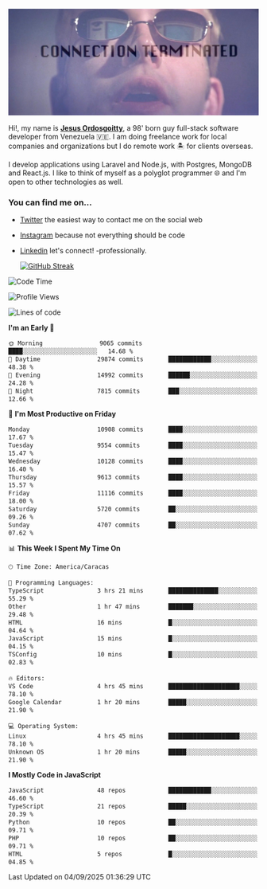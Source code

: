 ![hackers movie reference](./disconnected.jpg)

Hi!, my name is [**Jesus Ordosgoitty**](https://jodaz.dev), a 98' born guy full-stack software developer from Venezuela 🇻🇪. I am doing freelance work for local companies and organizations but I do remote work 🏝️ for clients overseas. 

I develop applications using Laravel and Node.js, with Postgres, MongoDB and React.js. I like to think of myself as a polyglot programmer 🌐 and I'm open to other technologies as well.

### You can find me on...

- [Twitter](https://twitter.com/jodaz_) the easiest way to contact me on the social web
- [Instagram](https://instagram.com/jodaz_) because not everything should be code
- [Linkedin](https://linkedin.com/in/jodaz) let's connect! -professionally.


    [![GitHub Streak](https://streak-stats.demolab.com?user=jodaz&theme=tokyonight)](https://git.io/streak-stats)

<!--START_SECTION:waka-->
![Code Time](http://img.shields.io/badge/Code%20Time-11%2C319%20hrs%2014%20mins-blue)

![Profile Views](http://img.shields.io/badge/Profile%20Views-0-blue)

![Lines of code](https://img.shields.io/badge/From%20Hello%20World%20I%27ve%20Written-85.9%20million%20lines%20of%20code-blue)

**I'm an Early 🐤** 

```text
🌞 Morning                9065 commits        ████░░░░░░░░░░░░░░░░░░░░░   14.68 % 
🌆 Daytime                29874 commits       ████████████░░░░░░░░░░░░░   48.38 % 
🌃 Evening                14992 commits       ██████░░░░░░░░░░░░░░░░░░░   24.28 % 
🌙 Night                  7815 commits        ███░░░░░░░░░░░░░░░░░░░░░░   12.66 % 
```
📅 **I'm Most Productive on Friday** 

```text
Monday                   10908 commits       ████░░░░░░░░░░░░░░░░░░░░░   17.67 % 
Tuesday                  9554 commits        ████░░░░░░░░░░░░░░░░░░░░░   15.47 % 
Wednesday                10128 commits       ████░░░░░░░░░░░░░░░░░░░░░   16.40 % 
Thursday                 9613 commits        ████░░░░░░░░░░░░░░░░░░░░░   15.57 % 
Friday                   11116 commits       ████░░░░░░░░░░░░░░░░░░░░░   18.00 % 
Saturday                 5720 commits        ██░░░░░░░░░░░░░░░░░░░░░░░   09.26 % 
Sunday                   4707 commits        ██░░░░░░░░░░░░░░░░░░░░░░░   07.62 % 
```


📊 **This Week I Spent My Time On** 

```text
🕑︎ Time Zone: America/Caracas

💬 Programming Languages: 
TypeScript               3 hrs 21 mins       ██████████████░░░░░░░░░░░   55.29 % 
Other                    1 hr 47 mins        ███████░░░░░░░░░░░░░░░░░░   29.48 % 
HTML                     16 mins             █░░░░░░░░░░░░░░░░░░░░░░░░   04.64 % 
JavaScript               15 mins             █░░░░░░░░░░░░░░░░░░░░░░░░   04.15 % 
TSConfig                 10 mins             █░░░░░░░░░░░░░░░░░░░░░░░░   02.83 % 

🔥 Editors: 
VS Code                  4 hrs 45 mins       ████████████████████░░░░░   78.10 % 
Google Calendar          1 hr 20 mins        █████░░░░░░░░░░░░░░░░░░░░   21.90 % 

💻 Operating System: 
Linux                    4 hrs 45 mins       ████████████████████░░░░░   78.10 % 
Unknown OS               1 hr 20 mins        █████░░░░░░░░░░░░░░░░░░░░   21.90 % 
```

**I Mostly Code in JavaScript** 

```text
JavaScript               48 repos            ████████████░░░░░░░░░░░░░   46.60 % 
TypeScript               21 repos            █████░░░░░░░░░░░░░░░░░░░░   20.39 % 
Python                   10 repos            ██░░░░░░░░░░░░░░░░░░░░░░░   09.71 % 
PHP                      10 repos            ██░░░░░░░░░░░░░░░░░░░░░░░   09.71 % 
HTML                     5 repos             █░░░░░░░░░░░░░░░░░░░░░░░░   04.85 % 
```




 Last Updated on 04/09/2025 01:36:29 UTC
<!--END_SECTION:waka-->
